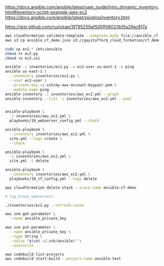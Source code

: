 https://docs.ansible.com/ansible/latest/user_guide/intro_dynamic_inventory.html#inventory-script-example-aws-ec2
https://docs.ansible.com/ansible/latest/plugins/inventory.html

https://gist.github.com/ruzickap/3f795259af505ff06023b15a29ac817a

```bash
aws cloudformation validate-template --template-body file://ansible_cf_demo.json
aws s3 cp ansible_cf_demo.json s3://gaystafford_cloud_formation/cf_demo/

sudo cp ec2.* /etc/ansible
chmod +x ec2.py
chmod +x ec2.ini

ansible -i inventories/ec2.py -u ec2-user us-east-1 -m ping
ansible us-east-1 \
  --inventory inventories/ec2.py \
  --user ec2-user \
  --private-key ~/.ssh/my-aws-account-keypair.pem \
  --module-name ping
ansible-inventory -i inventories/aws_ec2.yml --graph
ansible-inventory --list -i inventories/aws_ec2.yml --yaml


ansible-playbook \
  -i inventories/aws_ec2.yml \
  playbooks/10_webserver_config.yml --check

ansible-playbook \
  --inventory inventories/aws_ec2.yml \
  site.yml --tags create \
  --check

ansible-playbook \
  -i inventories/aws_ec2.yml \
  site.yml -t delete

ansible-playbook \
  --inventory inventories/aws_ec2.yml \
  playbooks/10_cf_config.yml --tags delete

aws cloudformation delete-stack --stack-name ansible-cf-demo

# tag_Group_webservers

./inventories/ec2.py --refresh-cache

aws ssm get-parameter \
  --name ansible_private_key

aws ssm put-parameter \
  --name ansible_private_key \
  --type String \
  --value "$(cat ~/.ssh/ansible)" \
  --overwrite

aws codebuild list-projects
aws codebuild start-build --project-name ansible-test
```
